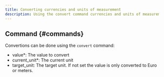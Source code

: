 ```yaml
---
title: Converting currencies and units of measurement
description: Using the convert command currencies and units of measurement can be converted.
---
```


## Command {#commands}

Convertions can be done using the `convert` command:

- value*: The value to convert
- current_unit*: The current unit
- target_unit: The target unit. If not set the value is only converted to Euro or meters.
